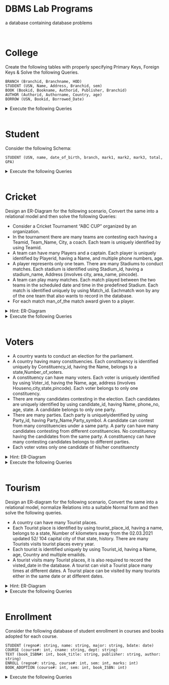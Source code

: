 DBMS Lab Programs
===================

a database containing database problems

<br>

# College
Create the following tables with properly specifying Primary Keys, Foreign Keys & Solve the following Queries.
```
BRANCH (Branchid, Branchname, HOD)
STUDENT (USN, Name, Address, Branchid, sem)
BOOK (Bookid, Bookname, Authorid, Publisher, Branchid)
AUTHOR (Authorid, Authorname, Country, age)
BORROW (USN, Bookid, Borrowed_Date)
```

<details>
    <summary>Execute the following Queries</summary>

<ol type="i">
<li>List the details of Students who are all studying in the 2nd sem MCA.</li>
<li>List the students who have not borrowed any books.</li>
<li>Display the USN, Student name, Branch_name, Book_name, Author_name, Books_Borrowed_Date of 2nd sem MCA Students who borrowed books.</li>
<li>Display the number of books written by each Author.</li>
<li>Display the student details who have borrowed more than two books.</li>
<li>Display the student details who have borrowed books of more than one Author.</li>
<li>Display the Book names in descending order of their names.</li>
<li>List the details of students who borrowed books which are all published by the same publisher.</li>
</ol>

> [The answer to all of queries can be found right here.](https://pasty.lus.pm/6wxBcU)

</details>

<br>

# Student

Consider the following Schema:

```
STUDENT (USN, name, date_of_birth, branch, mark1, mark2, mark3, total, GPA)
```

<details>
    <summary>Execute the following Queries</summary>

<ol type="i">
<li> Update the column total by adding the columns mark1, mark2, mark3.</li> 
<li> Find the GPA score of all the students.</li> 
<li> Find the students who were born on a particular year of birth from the date_of_birth column.</li> 
<li> List the students who are studying in a particular branch of study.</li> 
<li> Find the maximum GPA score of the student branch-wise.</li> 
<li> Find the students whose name starts with the alphabet "S".</li> 
<li> Find the students whose name ends with the alphabets "AR".</li> 
<li> Delete the student details whose USN is given as 1001.</li>
</ol>

> [The answer to all of queries can be found right here.](https://pasty.lus.pm/HuZ18T)

</details>

<br>

# Cricket
Design an ER-Diagram for the following scenario, Convert the same into a relational model and then solve the following Queries: 
- Consider a Cricket Tournament “ABC CUP” organized by an organization. 
- In the tournament there are many teams are contesting each having a Teamid, Team_Name, City, a coach. Each team is uniquely identified by using Teamid.
- A team can have many Players and a captain. Each player is uniquely identified by Playerid, having a Name, and multiple phone numbers, age. 
- A player represents only one team. There are many Stadiums to conduct matches. Each stadium is
identified using Stadium_id, having a stadium_name, Address (involves city, area_name, pincode).
- A team can play many matches. Each match played between the two teams in the scheduled date and time in the predefined Stadium. Each match is identified uniquely by using Match_id. Eachmatch won by any of the one team that also wants to record in the database. 
- For each match man_of_the match award given to a player.

<details>
    <summary>Hint: ER-Diagram</summary>
    
```
Tournament (Tournament_id, Tournament_name, Organizer)
Team (Team_id, Team_name, City, Coach)
Player (Player_id, Name, Age)
Phone (Player_id, Phone_number)
Stadium (Stadium_id, Stadium_name, Address)
Match (Match_id, Team_id_1, Team_id_2, Date, Time, Winner_id)
Award (Match_id, Player_id)
```

</details>


<details>
    <summary>Execute the following Queries</summary>

<ol type="i">
<li> Display the youngest player (in terms of age) Name, Team name, and age in which he belongs to the tournament.</li> 
<li> List the details of the stadium where the maximum number of matches were played.</li> 
<li> List the details of the player who is not a captain but got the man_of _match award at least in two matches.</li> 
<li> Display the Team details who won the maximum matches.</li> 
<li> Display the team name where all its won matches were played in the same stadium.</li>
</ol>

> [The answer to all of queries can be found right here.](https://pasty.lus.pm/uDLmwx)

</details>

<br>

# Voters
- A country wants to conduct an election for the parliament. 
- A country having many constituencies. Each constituency is identified uniquely by Constituency_id, having the Name, belongs to a state,Number_of_voters. 
- A constituency can have many voters. Each voter is uniquely identified by using Voter_id, having the Name, age, address (involves Houseno,city,state,pincode). Each voter belongs to only one constituency. 
- There are many candidates contesting in the election. Each candidates are uniquely identified by using candidate_id, having Name, phone_no, age, state. A candidate belongs to only one party.
- There are many parties. Each party is uniquelyidentified by using Party_id, having Party_Name,Party_symbol. A candidate can contest from many constituencies under a same party. A party can have
many candidates contesting from different constituencies. No constituency having the candidates from the same party.
A constituency can have many contesting candidates belongs to different parties. 
- Each voter votes only one candidate
of his/her constituencty

<details>
    <summary>Hint: ER-Diagram</summary>

```
Country (Country_id, Country_name)
Constituency (Constituency_id, Name, State, Number_of_voters)
Voter (Voter_id, Name, Age, Address, Constituency_id)
Candidate (Candidate_id, Name, Phone_no, Age, State, Party_id)
Party (Party_id, Party_Name, Party_symbol)
Vote (Voter_id, Candidate_id)
```
</details>


<details>
    <summary>Execute the following Queries</summary>
<ol type="i">
<li> List the details of the candidates who are contesting from more than one constituencies which belong to different states.</li>
<li> Display the state name having the maximum number of constituencies.</li>
<li> Create a stored procedure to insert the tuple into the voter table by checking the voter age.</li>
<li> Create a stored procedure to display the number_of_voters in the specified constituency.</li>
<li> Create a TRIGGER to UPDATE the count of "Number_of_voters" of the respective constituency in "CONSTITUENCY" table, AFTER inserting a tuple into the "VOTERS" table.</li>
</ol>

> [The answer to all of queries can be found right here.](https://pasty.lus.pm/iMCrVE)

</details>

<br>

# Tourism
Design an ER-diagram for the following scenario, Convert the same into a relational model, normalize Relations into a
suitable Normal form and then solve the following queries. 
- A country can have many Tourist places. 
- Each Tourist place is identified by using tourist_place_id, having a name, belongs to a state, Number of kilometers away from the 02.03.2021 updated 52/ 104 capital city of that state, history. There are many Tourists visits tourist places every year.
- Each tourist is identified uniquely by using Tourist_id, having a Name, age, Country and multiple emailids. 
- A tourist visits many Tourist places, it is also required to record the visted_date in the database. A tourist can visit a Tourist place many times at different dates. A Tourist place can be visited by many tourists either in the same date or at different
dates.

<details>
    <summary>Hint: ER-Diagram</summary>

```
Country (Country_id, Country_name)
State (State_id, State_name)
Tourist_Place (Tourist_Place_id, Name, State_id, Distance_from_capital, History)
Tourist (Tourist_id, Name, Age, Country_id)
Tourist_Email (Tourist_id, Email)
Visit (Tourist_id, Tourist_Place_id, Visit_date)
```
</details>

<details>
    <summary>Execute the following Queries</summary>

<ol type="i">
<li> List the state name which has the maximum number of tourist places. </li>
<li> List the details of the tourist place where the maximum number of tourists visited. </li>
<li> List the details of tourists who visited all tourist places of the state "KARNATAKA". </li>
<li> Display the details of the tourists who visited at least one tourist place of the state but visited all states' tourist places. </li>
<li> Display the details of the tourist place visited by the tourists of all countries.</li>
</ol>


> [The answer to all of queries can be found right here.](https://pasty.lus.pm/PFED5F)

</details>

<br>

# Enrollment
Consider the following database of student enrollment in courses and books adopted for each course. 
```
STUDENT (regno#: string, name: string, major: string, bdate: date) 
COURSE (course#: int, cname: string, dept: string) 
TEXT (book_ISBN#: int, book_title: string, publisher: string, author: string) 
ENROLL (regno#: string, course#: int, sem: int, marks: int) 
BOOK_ADOPTION (course#: int, sem: int, book_ISBN: int)
```

<details>
    <summary>Execute the following Queries</summary>

<ol type="i">
<li> Create the above tables by properly specifying the primary keys and the foreign keys</li>
<li> Enter at least 7 to 10 records to each table. Execute SQL
queries for the following requirements:</li>
<li> List out the student details and their course details ordered in a semester-wise manner.</li> 
<li> List out the student details under a particular department whose names are ordered in a semester-wise manner.</li> 
<li> List out all the book details under a particular course.</li> 
<li> Find out the Courses in which the number of students studying is more than 2.</li> 
<li> Find out the Publisher who has published more than 2 books.</li> 
<li> Find out the authors who have written a book for the I semester, computer science course.</li>
<li> List out the student details whose total number of months starting from their date of birth is more than 225.</li>
<li> Find out the course name to which the maximum number of students have joined.</li>
</ol>

> [The answer to all of queries can be found right here.](https://pasty.lus.pm/WAaqCc)

</details>
